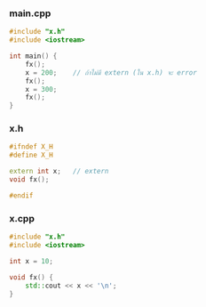 ### main.cpp
```cpp
#include "x.h"
#include <iostream>

int main() {
    fx();
    x = 200;	// ถ้าไม่มี extern (ใน x.h) จะ error
    fx();
    x = 300;
    fx();
}
```

### x.h
```cpp
#ifndef X_H
#define X_H

extern int x;   // extern
void fx();

#endif
```

### x.cpp
```cpp
#include "x.h"
#include <iostream>

int x = 10;

void fx() {
    std::cout << x << '\n';
}
```